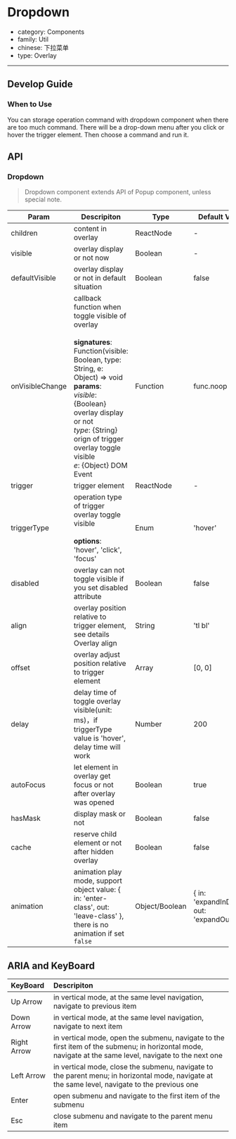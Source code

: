 # Dropdown

-   category: Components
-   family: Util
-   chinese: 下拉菜单
-   type: Overlay

---

## Develop Guide

### When to Use

You can storage operation command with dropdown component when there are too much command. There will be a drop-down menu after you click or hover the trigger element. Then choose a command and run it.

## API

### Dropdown
> Dropdown component extends API of Popup component,  unless special note.

| Param | Descripiton  | Type  | Default Value |
| --------------- | ----------------------------------------------------------------------------------------------------------------------------------------------------------------------------------------------- | -------------- | ------------------------------------------ |
| children        | content in overlay                                                                                                                                                                                            | ReactNode      | -                                          |
| visible         | overlay display or not now                                                                                                                                                                                        | Boolean        | -                                          |
| defaultVisible  | overlay display or not in default situation                                                                                                                                                                                        | Boolean        | false                                      |
| onVisibleChange | callback function when toggle visible of overlay<br><br>**signatures**:<br>Function(visible: Boolean, type: String, e: Object) => void<br>**params**:<br>_visible_: {Boolean} overlay display or not<br>_type_: {String} orign of trigger overlay toggle visible<br>_e_: {Object} DOM Event| Function       | func.noop                                  |
| trigger         | trigger element                                                                                                                                                                                   | ReactNode      | -                                          |
| triggerType     | operation type of trigger overlay toggle visible<br><br>**options**:<br>'hover', 'click', 'focus'                                                                                                                                     | Enum           | 'hover'                                    |
| disabled        | overlay can not toggle visible if you set disabled attribute                                                                                                                                                                                 | Boolean        | false                                      |
| align           | overlay position relative to trigger element, see details Overlay align                                                                  | String         | 'tl bl'                                    |
| offset          | overlay adjust position relative to trigger element                                                                                                                                                                                  | Array          | [0, 0]                                     |
| delay           | delay time of toggle overlay visible(unit: ms)，if triggerType value is 'hover', delay time will work                                                                                                        | Number         | 200                                        |
| autoFocus       | let element in overlay get focus or not after overlay was opened                                                                                                                                                                              | Boolean        | true                                       |
| hasMask         | display mask or not                                                                                                                                                                                          | Boolean        | false                                      |
| cache           | reserve child element or not after hidden overlay                                                                                                                                                                                      | Boolean        | false                                      |
| animation       | animation play mode, support object value: { in: 'enter-class', out: 'leave-class' }, there is no animation if set `false`                                                                                                                 | Object/Boolean | { in: 'expandInDown', out: 'expandOutUp' } |

## ARIA and KeyBoard

| KeyBoard          | Descripiton                              |
| :---------- | :------------------------------ |
| Up Arrow    | in vertical mode, at the same level navigation, navigate to previous item   |
| Down Arrow  | in vertical mode, at the same level navigation, navigate to next item       |
| Right Arrow | in vertical mode, open the submenu, navigate to the first item of the submenu; in horizontal mode, navigate at the same level, navigate to the next one |
| Left Arrow  | in vertical mode, close the submenu, navigate to the parent menu; in horizontal mode, navigate at the same level, navigate to the previous one   |
| Enter       | open submenu and navigate to the first item of the submenu                |
| Esc         | close submenu and navigate to the parent menu item                  |
